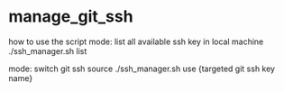 # manage_git_ssh

how to use the script
mode: list all available ssh key in local machine
./ssh_manager.sh list

mode: switch git ssh
source ./ssh_manager.sh use {targeted git ssh key name}
